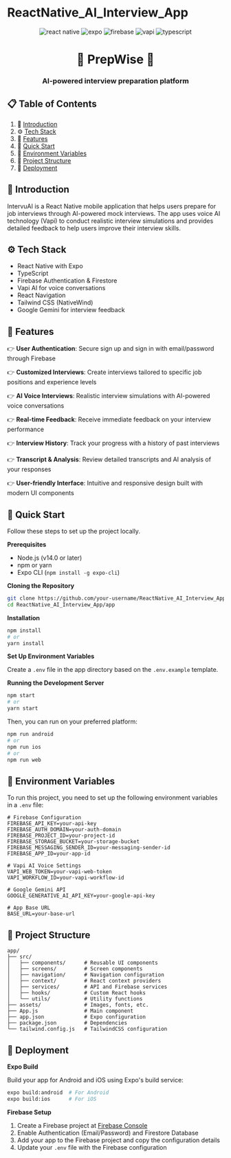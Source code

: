 # ReactNative_AI_Interview_App
<div align="center">
  
  <div>
    <img src="https://img.shields.io/badge/-React_Native-black?style=for-the-badge&logoColor=white&logo=react&color=61DAFB" alt="react native" />
    <img src="https://img.shields.io/badge/-Expo-white?style=for-the-badge&color=000020&logo=expo" alt="expo" />
    <img src="https://img.shields.io/badge/-Firebase-black?style=for-the-badge&logoColor=white&logo=firebase&color=FFCA28" alt="firebase" />
    <img src="https://img.shields.io/badge/-Vapi-white?style=for-the-badge&color=5dfeca" alt="vapi" />
    <img src="https://img.shields.io/badge/-TypeScript-black?style=for-the-badge&logoColor=white&logo=typescript&color=3178C6" alt="typescript" />
  </div>

  <h1 align="center">🚀 PrepWise 🚀</h1>
  <h3 align="center">AI-powered interview preparation platform</h3>

 
</div>

## 📋 <a name="table">Table of Contents</a>

1. 🤖 [Introduction](#introduction)
2. ⚙️ [Tech Stack](#tech-stack)
3. 🔋 [Features](#features)
4. 🤸 [Quick Start](#quick-start)
5. 🔗 [Environment Variables](#environment-variables)
6. 📂 [Project Structure](#project-structure)
7. 🚀 [Deployment](#deployment)


## <a name="introduction">🤖 Introduction</a>

IntervuAI is a React Native mobile application that helps users prepare for job interviews through AI-powered mock interviews. The app uses voice AI technology (Vapi) to conduct realistic interview simulations and provides detailed feedback to help users improve their interview skills.

## <a name="tech-stack">⚙️ Tech Stack</a>

- React Native with Expo
- TypeScript
- Firebase Authentication & Firestore
- Vapi AI for voice conversations
- React Navigation
- Tailwind CSS (NativeWind)
- Google Gemini for interview feedback

## <a name="features">🔋 Features</a>

👉 **User Authentication**: Secure sign up and sign in with email/password through Firebase

👉 **Customized Interviews**: Create interviews tailored to specific job positions and experience levels

👉 **AI Voice Interviews**: Realistic interview simulations with AI-powered voice conversations

👉 **Real-time Feedback**: Receive immediate feedback on your interview performance

👉 **Interview History**: Track your progress with a history of past interviews

👉 **Transcript & Analysis**: Review detailed transcripts and AI analysis of your responses

👉 **User-friendly Interface**: Intuitive and responsive design built with modern UI components

## <a name="quick-start">🤸 Quick Start</a>

Follow these steps to set up the project locally.

**Prerequisites**

- Node.js (v14.0 or later)
- npm or yarn
- Expo CLI (`npm install -g expo-cli`)

**Cloning the Repository**

```bash
git clone https://github.com/your-username/ReactNative_AI_Interview_App.git
cd ReactNative_AI_Interview_App/app
```

**Installation**

```bash
npm install
# or
yarn install
```

**Set Up Environment Variables**

Create a `.env` file in the app directory based on the `.env.example` template.

**Running the Development Server**

```bash
npm start
# or
yarn start
```

Then, you can run on your preferred platform:

```bash
npm run android
# or
npm run ios
# or
npm run web
```

## <a name="environment-variables">🔗 Environment Variables</a>

To run this project, you need to set up the following environment variables in a `.env` file:

```env
# Firebase Configuration
FIREBASE_API_KEY=your-api-key
FIREBASE_AUTH_DOMAIN=your-auth-domain
FIREBASE_PROJECT_ID=your-project-id
FIREBASE_STORAGE_BUCKET=your-storage-bucket
FIREBASE_MESSAGING_SENDER_ID=your-messaging-sender-id
FIREBASE_APP_ID=your-app-id

# Vapi AI Voice Settings
VAPI_WEB_TOKEN=your-vapi-web-token
VAPI_WORKFLOW_ID=your-vapi-workflow-id

# Google Gemini API
GOOGLE_GENERATIVE_AI_API_KEY=your-google-api-key

# App Base URL
BASE_URL=your-base-url
```

## <a name="project-structure">📂 Project Structure</a>

```
app/
├── src/
│   ├── components/      # Reusable UI components
│   ├── screens/         # Screen components
│   ├── navigation/      # Navigation configuration
│   ├── context/         # React context providers
│   ├── services/        # API and Firebase services
│   ├── hooks/           # Custom React hooks
│   └── utils/           # Utility functions
├── assets/              # Images, fonts, etc.
├── App.js               # Main component
├── app.json             # Expo configuration
├── package.json         # Dependencies
└── tailwind.config.js   # TailwindCSS configuration
```

## <a name="deployment">🚀 Deployment</a>

**Expo Build**

Build your app for Android and iOS using Expo's build service:

```bash
expo build:android  # For Android
expo build:ios      # For iOS
```

**Firebase Setup**

1. Create a Firebase project at [Firebase Console](https://console.firebase.google.com/)
2. Enable Authentication (Email/Password) and Firestore Database
3. Add your app to the Firebase project and copy the configuration details
4. Update your `.env` file with the Firebase configuration

